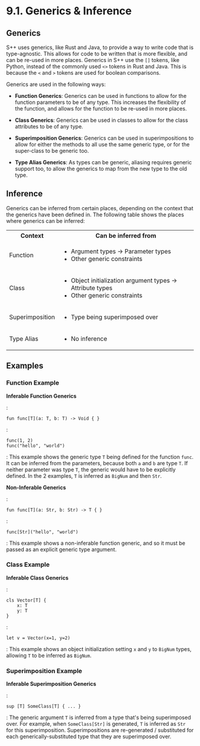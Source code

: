 # 9.1. Generics &amp; Inference

<primary-label ref="header-label"/>

<secondary-label ref="doc-wip"/>

## Generics

S++ uses generics, like Rust and Java, to provide a way to write code that is type-agnostic. This allows for code to be
written that is more flexible, and can be re-used in more places. Generics in S++ use the `[]` tokens, like Python,
instead of the commonly used `<>` tokens in Rust and Java. This is because the `<` and `>` tokens are used for boolean
comparisons.

Generics are used in the following ways:
- **Function Generics**: Generics can be used in functions to allow for the function parameters to be of any type. This
  increases the flexibility of the function, and allows for the function to be re-used in more places.

- **Class Generics**: Generics can be used in classes to allow for the class attributes to be of any type.

- **Superimposition Generics**: Generics can be used in superimpositions to allow for either the methods to all use the
  same generic type, or for the super-class to be generic too.

- **Type Alias Generics**: As types can be generic, aliasing requires generic support too, to allow the generics to map
  from the new type to the old type.

## Inference

Generics can be inferred from certain places, depending on the context that the generics have been defined in. The
following table shows the places where generics can be inferred:

<table>
<tr>
<th>Context</th>
<th>Can be inferred from</th>
</tr>

<tr>
<td>Function</td>
<td>

- Argument types -> Parameter types
- Other generic constraints
</td>
</tr>

<tr>
<td>Class</td>
<td>

- Object initialization argument types -> Attribute types
- Other generic constraints
</td>
</tr>

<tr>
<td>Superimposition</td>
<td>

- Type being superimposed over
</td>
</tr>

<tr>
<td>Type Alias</td>
<td>

- No inference
</td>
</tr>
</table>

## Examples

### Function Example

**Inferable Function Generics**

:
```
fun func[T](a: T, b: T) -> Void { }
```

:
```
func(1, 2)
func("hello", "world")
```

:
This example shows the generic type `T` being defined for the function `func`. It can be inferred from the parameters,
because both `a` and `b` are type `T`. If neither parameter was type `T`, the generic would have to be explicitly
defined. In the 2 examples, `T` is inferred as `BigNum` and then `Str`.

**Non-Inferable Generics**

:
```
fun func[T](a: Str, b: Str) -> T { }
```

:
```
func[Str]("hello", "world")
```

:
This example shows a non-inferable function generic, and so it must be passed as an explicit generic type argument.

### Class Example

**Inferable Class Generics**

:
```
cls Vector[T] {
    x: T
    y: T
}
```

:
```
let v = Vector(x=1, y=2)
```

:
This example shows an object initialization setting `x` and `y` to `BigNum` types, allowing `T` to be inferred
as `BigNum`.

### Superimposition Example

**Inferable Superimposition Generics**

:
```
sup [T] SomeClass[T] { ... }
```

:
The generic argument `T` is inferred from a type that's being superimposed over. For example, when `SomeClass[Str]` is
generated, `T` is inferred as `Str` for this superimposition. Superimpositions are re-generated / substituted for each
generically-substituted type that they are superimposed over.
